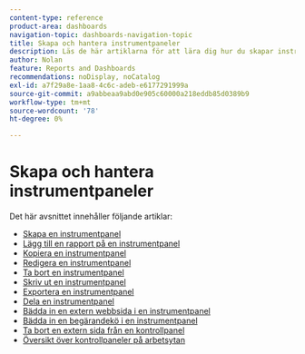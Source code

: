 ```yaml
---
content-type: reference
product-area: dashboards
navigation-topic: dashboards-navigation-topic
title: Skapa och hantera instrumentpaneler
description: Läs de här artiklarna för att lära dig hur du skapar instrumentpaneler i Adobe Workfront.
author: Nolan
feature: Reports and Dashboards
recommendations: noDisplay, noCatalog
exl-id: a7f29a8e-1aa8-4c6c-adeb-e6177291999a
source-git-commit: a9abbeaa9abd0e905c60000a218eddb85d0389b9
workflow-type: tm+mt
source-wordcount: '78'
ht-degree: 0%

---
```


# Skapa och hantera instrumentpaneler

<!-- Audited: 1/2025 -->

Det här avsnittet innehåller följande artiklar:

* [Skapa en instrumentpanel](../../../reports-and-dashboards/dashboards/creating-and-managing-dashboards/create-dashboard.md)
* [Lägg till en rapport på en instrumentpanel](../../../reports-and-dashboards/dashboards/creating-and-managing-dashboards/add-report-dashboard.md)
* [Kopiera en instrumentpanel](../../../reports-and-dashboards/dashboards/creating-and-managing-dashboards/copy-dashboard.md)
* [Redigera en instrumentpanel](../../../reports-and-dashboards/dashboards/creating-and-managing-dashboards/edit-dashboard.md)
* [Ta bort en instrumentpanel](../../../reports-and-dashboards/dashboards/creating-and-managing-dashboards/delete-dashboard.md)
* [Skriv ut en instrumentpanel](../../../reports-and-dashboards/dashboards/creating-and-managing-dashboards/print-dashboard.md)
* [Exportera en instrumentpanel](../../../reports-and-dashboards/dashboards/creating-and-managing-dashboards/export-dashboard.md)
* [Dela en instrumentpanel](../../../reports-and-dashboards/dashboards/creating-and-managing-dashboards/share-dashboard.md)
* [Bädda in en extern webbsida i en instrumentpanel](../../../reports-and-dashboards/dashboards/creating-and-managing-dashboards/embed-external-web-page-dashboard.md)
* [Bädda in en begärandekö i en instrumentpanel](../../../reports-and-dashboards/dashboards/creating-and-managing-dashboards/embed-request-queue-dashboard.md)
* [Ta bort en extern sida från en kontrollpanel](../../../reports-and-dashboards/dashboards/creating-and-managing-dashboards/remove-external-page-from-dashboard.md)
* [Översikt över kontrollpaneler på arbetsytan](../../../reports-and-dashboards/dashboards/creating-and-managing-dashboards/canvas-dashboards-overview.md)
